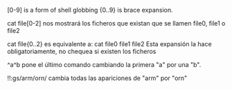 [0-9] is a form of shell globbing
{0..9} is brace expansion.



cat file[0-2]
nos mostrará los ficheros que existan que se llamen file0, file1 o file2

cat file{0..2}
es equivalente a: cat file0 file1 file2
Esta expansión la hace obligatoriamente, no chequea si existen los ficheros


^a^b
pone el último comando cambiando la primera "a" por una "b".

!!:gs/arm/orn/
cambia todas las apariciones de "arm" por "orn"
